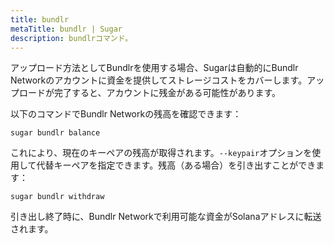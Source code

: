 ```yaml
---
title: bundlr
metaTitle: bundlr | Sugar
description: bundlrコマンド。
---
```


アップロード方法としてBundlrを使用する場合、Sugarは自動的にBundlr Networkのアカウントに資金を提供してストレージコストをカバーします。アップロードが完了すると、アカウントに残金がある可能性があります。

以下のコマンドでBundlr Networkの残高を確認できます：

```
sugar bundlr balance
```

これにより、現在のキーペアの残高が取得されます。`--keypair`オプションを使用して代替キーペアを指定できます。残高（ある場合）を引き出すことができます：

```
sugar bundlr withdraw
```

引き出し終了時に、Bundlr Networkで利用可能な資金がSolanaアドレスに転送されます。